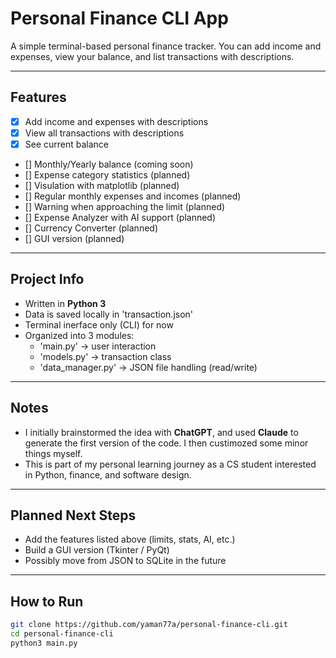 # Personal Finance CLI App

A simple terminal-based personal finance tracker.
You can add income and expenses, view your balance, and list transactions with descriptions.

---

## Features

- [x] Add income and expenses with descriptions
- [x] View all transactions with descriptions
- [x] See current balance
- [] Monthly/Yearly balance (coming soon)
- [] Expense category statistics (planned)
- [] Visulation with matplotlib (planned)
- [] Regular monthly expenses and incomes (planned)
- [] Warning when approaching the limit (planned)
- [] Expense Analyzer with AI support (planned)
- [] Currency Converter (planned)
- [] GUI version (planned)

---

## Project Info

- Written in **Python 3**
- Data is saved locally in 'transaction.json'
- Terminal inerface only (CLI) for now
- Organized into 3 modules:
    - 'main.py' -> user interaction 
    - 'models.py' -> transaction class
    - 'data_manager.py' -> JSON file handling (read/write)

---

## Notes

- I initially brainstormed the idea with **ChatGPT**, and used **Claude** to generate the first version of the code. I then custimozed some minor things myself.
- This is part of my personal learning journey as a CS student interested in Python, finance, and software design.


---

## Planned Next Steps

- Add the features listed above (limits, stats, AI, etc.)
- Build a GUI version (Tkinter / PyQt)
- Possibly move from JSON to SQLite in the future

---

## How to Run

```bash
git clone https://github.com/yaman77a/personal-finance-cli.git
cd personal-finance-cli
python3 main.py
